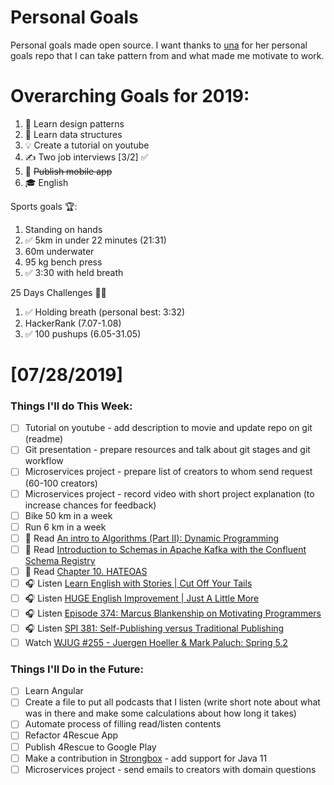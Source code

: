 Personal Goals
==============

Personal goals made open source. I want thanks to [una](https://github.com/una/personal-goals) for her personal goals repo that I can take pattern from and what made me motivate to work. 


# Overarching Goals for 2019:
1. 💚 Learn design patterns
2. 💙 Learn data structures
3. 💡 Create a tutorial on youtube
4. ✍️ Two job interviews [3/2] ✅
5. 📱 ~~Publish mobile app~~
6. 🎓 English

Sports goals 🏆:
1. Standing on hands
2. ✅ 5km in under 22 minutes (21:31)
3. 60m underwater
4. 95 kg bench press
5. ✅ 3:30 with held breath

25 Days Challenges 💪💪
1. ✅ Holding breath (personal best: 3:32)
2. HackerRank (7.07-1.08)
3. ✅ 100 pushups (6.05-31.05)

# [07/28/2019]

### Things I'll do This Week:

- [ ] Tutorial on youtube - add description to movie and update repo on git (readme)
- [ ] Git presentation - prepare resources and talk about git stages and git workflow
- [ ] Microservices project - prepare list of creators to whom send request (60-100 creators)
- [ ] Microservices project - record video with short project explanation (to increase chances for feedback)
- [ ] Bike 50 km in a week
- [ ] Run 6 km in a week
- [ ] 📗 Read [An intro to Algorithms (Part II): Dynamic Programming](https://medium.com/free-code-camp/an-intro-to-algorithms-dynamic-programming-dd00873362bb)
- [ ] 📗 Read [Introduction to Schemas in Apache Kafka with the Confluent Schema Registry](https://medium.com/@stephane.maarek/introduction-to-schemas-in-apache-kafka-with-the-confluent-schema-registry-3bf55e401321)
- [ ] 📗 Read [Chapter 10. HATEOAS](https://dennis-xlc.gitbooks.io/restful-java-with-jax-rs-2-0-2rd-edition/content/en/part1/chapter10/hateoas.html)
- [ ] 🎧 Listen [Learn English with Stories | Cut Off Your Tails](https://www.youtube.com/watch?v=LVBWUeFOLWY)
- [ ] 🎧 Listen [HUGE English Improvement | Just A Little More](https://www.youtube.com/watch?v=L_n3q7Q3Ahg)
- [ ] 🎧 Listen [Episode 374: Marcus Blankenship on Motivating Programmers](https://www.se-radio.net/2019/07/episode-374-marcus-blankenship-on-motivating-programmers/)
- [ ] 🎧 Listen [SPI 381: Self-Publishing versus Traditional Publishing](https://www.smartpassiveincome.com/podcasts/self-publishing-versus-traditional-publishing/)
- [ ] Watch [WJUG #255 - Juergen Hoeller & Mark Paluch: Spring 5.2](https://www.youtube.com/watch?v=FS_vnfNE_sA)

### Things I'll Do in the Future:

- [ ] Learn Angular
- [ ] Create a file to put all podcasts that I listen (write short note about what was in there and make some calculations about how long it takes)
- [ ] Automate process of filling read/listen contents
- [ ] Refactor 4Rescue App
- [ ] Publish 4Rescue to Google Play
- [ ] Make a contribution in [Strongbox](https://github.com/strongbox/strongbox) - add support for Java 11
- [ ] Microservices project - send emails to creators with domain questions

